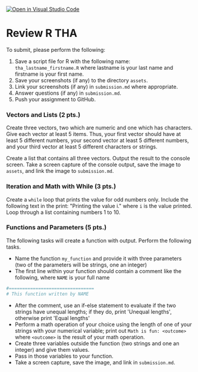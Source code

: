 [![Open in Visual Studio Code](https://classroom.github.com/assets/open-in-vscode-c66648af7eb3fe8bc4f294546bfd86ef473780cde1dea487d3c4ff354943c9ae.svg)](https://classroom.github.com/online_ide?assignment_repo_id=8435242&assignment_repo_type=AssignmentRepo)
# Review R THA
To submit, please perform the following:
1. Save a script file for R with the following name: `tha_lastname_firstname.R` where lastname is your last name and firstname is your first name.
1. Save your screenshots (if any) to the directory `assets`.
1. Link your screenshots (if any) in `submission.md` where appropriate.
1. Answer questions (if any) in `submission.md`.
1. Push your assignment to GitHub.

### Vectors and Lists (2 pts.)
Create three vectors, two which are numeric and one which has characters. Give each vector at least 5 items. Thus, your first vector should have at least 5 different numbers, your second vector at least 5 different numbers, and your third vector at least 5 different characters or strings.

Create a list that contains all three vectors. Output the result to the console screen. Take a screen capture of the console output, save the image to `assets`, and link the image to `submission.md`.

### Iteration and Math with While (3 pts.)
Create a `while` loop that prints the value for odd numbers only. Include the following text in the print: "Printing the value i." where `i` is the value printed. Loop through a list containing numbers 1 to 10.

### Functions and Parameters (5 pts.)
The following tasks will create a function with output. Perform the following tasks.
* Name the function `my_function` and provide it with three parameters (two of the parameters will be strings, one an integer)
* The first line within your function should contain a comment like the following, where `NAME` is your full name
```R
#================================
# This function written by NAME
```
* After the comment, use an if-else statement to evaluate if the two strings have unequal lengths; if they do, print 'Unequal lengths', otherwise print 'Equal lengths'
* Perform a math operation of your choice using the length of one of your strings with your numerical variable;  print out `Math is
 fun: <outcome>` where `<outcome>` is the result of your math operation.
* Create three variables outside the function (two strings and one an integer) and give them values.
* Pass in those variables to your function.
* Take a screen capture, save the image, and link in `submission.md`.